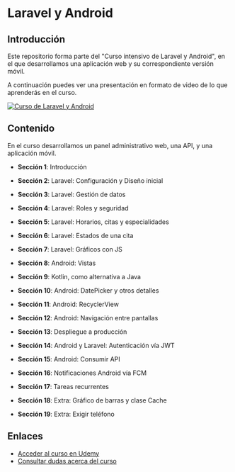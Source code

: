 # Laravel y Android

## Introducción

Este repositorio forma parte del "Curso intensivo de Laravel y Android", en el que desarrollamos una aplicación web y su correspondiente versión móvil.

A continuación puedes ver una presentación en formato de video de lo que aprenderás en el curso.

[![Curso de Laravel y Android](https://udemy-images.udemy.com/course/750x422/1454454_9e89.jpg)](https://www.youtube.com/watch?v=pmpbVqjRYQI)

## Contenido

En el curso desarrollamos un panel administrativo web, una API, y una aplicación móvil. 

- **Sección 1**: Introducción

- **Sección 2**: Laravel: Configuración y Diseño inicial

- **Sección 3**: Laravel: Gestión de datos

- **Sección 4**: Laravel: Roles y seguridad

- **Sección 5**: Laravel: Horarios, citas y especialidades

- **Sección 6**: Laravel: Estados de una cita

- **Sección 7**: Laravel: Gráficos con JS

- **Sección 8**: Android: Vistas

- **Sección 9**: Kotlin, como alternativa a Java

- **Sección 10**: Android: DatePicker y otros detalles

- **Sección 11**: Android: RecyclerView

- **Sección 12**: Android: Navigación entre pantallas

- **Sección 13**: Despliegue a producción

- **Sección 14**: Android y Laravel: Autenticación vía JWT

- **Sección 15**: Android: Consumir API

- **Sección 16**: Notificaciones Android vía FCM

- **Sección 17**: Tareas recurrentes

- **Sección 18**: Extra: Gráfico de barras y clase Cache

- **Sección 19**: Extra: Exigir teléfono


## Enlaces

- [Acceder al curso en Udemy](https://www.udemy.com/curso-intensivo-de-laravel-y-android-usando-jwt-y-kotlin/?couponCode=PROMO_SUSCRIPTOR)
- [Consultar dudas acerca del curso](http://m.me/programacionymas)
